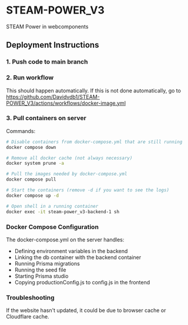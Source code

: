 # STEAM-POWER_V3
 STEAM Power in webcomponents

## Deployment Instructions

### 1. Push code to main branch

### 2. Run workflow
This should happen automatically.
If this is not done automatically, go to https://github.com/Davidvdb1/STEAM-POWER_V3/actions/workflows/docker-image.yml

### 3. Pull containers on server
Commands:
```bash
# Disable containers from docker-compose.yml that are still running
docker compose down

# Remove all docker cache (not always necessary)
docker system prune -a

# Pull the images needed by docker-compose.yml
docker compose pull

# Start the containers (remove -d if you want to see the logs)
docker compose up -d

# Open shell in a running container
docker exec -it steam-power_v3-backend-1 sh
```

### Docker Compose Configuration
The docker-compose.yml on the server handles:
- Defining environment variables in the backend
- Linking the db container with the backend container
- Running Prisma migrations
- Running the seed file
- Starting Prisma studio
- Copying productionConfig.js to config.js in the frontend

### Troubleshooting
If the website hasn't updated, it could be due to browser cache or Cloudflare cache.
